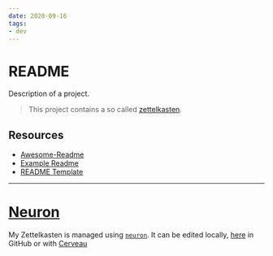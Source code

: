 ```yaml
---
date: 2020-09-16
tags:
- dev
---
```


# README

Description of a project.

> This project contains a so called [zettelkasten](https://muensterer.xyz/zettelkasten/zettelkasten).

## Resources
- [Awesome-Readme](https://github.com/matiassingers/awesome-readme)
- [Example Readme](https://gist.github.com/fvcproductions/1bfc2d4aecb01a834b46)
- [README Template](https://gist.github.com/PurpleBooth/109311bb0361f32d87a2)

---

# [Neuron](https://github.com/srid/neuron)
My Zettelkasten is managed using [`neuron`](https://neuron.zettel.page). It can be edited locally, [here](./README.md) in GitHub or with [Cerveau](https://www.cerveau.app/-/dnnsmnstrr/zettelkasten)
